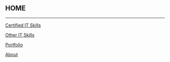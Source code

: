 ## HOME

---

[Certified IT Skills](certified_skills.md)

[Other IT Skills](other_skills.md)

[Portfolio](portfolio.md)

[About](about.md)
